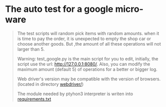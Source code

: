 # The auto test for a google micro-ware

> The test scripts will random pick items with random amounts.
> when it is time to pay the order, it is unexpected to empty the shop car or choose another goods.
> But ,the amount of all these operations will not larger than 5.
>
> Warning: test_google.py is the main script for you to edit, initially, the script use the url: http://127.0.0.1:8080/. Also, you can modify the maximum amount (default 5) of operations for a better or bigger log.
>
>
>Web driver's version may be compatible with the version of browsers. (located in directory [webdriver/](tree/master/webdriver/))
>
>The module needed by ptyhon3 interpreter is writen into [requirements.txt](blob/master/requirements.txt)